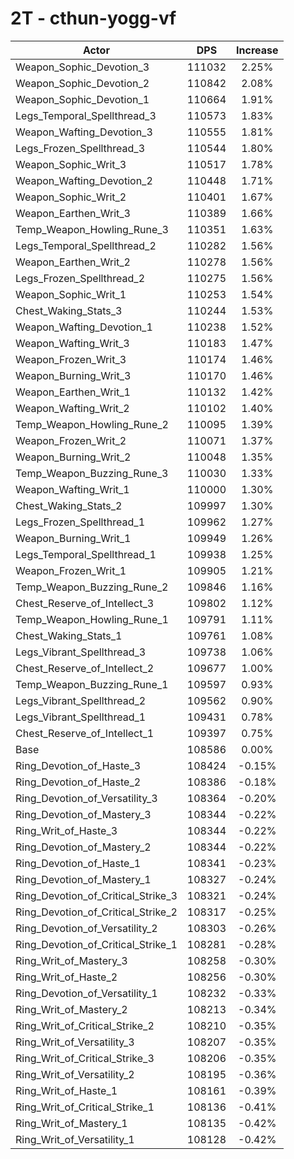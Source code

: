# 2T - cthun-yogg-vf
| Actor | DPS | Increase |
|---|:---:|:---:|
|Weapon_Sophic_Devotion_3|111032|2.25%|
|Weapon_Sophic_Devotion_2|110842|2.08%|
|Weapon_Sophic_Devotion_1|110664|1.91%|
|Legs_Temporal_Spellthread_3|110573|1.83%|
|Weapon_Wafting_Devotion_3|110555|1.81%|
|Legs_Frozen_Spellthread_3|110544|1.80%|
|Weapon_Sophic_Writ_3|110517|1.78%|
|Weapon_Wafting_Devotion_2|110448|1.71%|
|Weapon_Sophic_Writ_2|110401|1.67%|
|Weapon_Earthen_Writ_3|110389|1.66%|
|Temp_Weapon_Howling_Rune_3|110351|1.63%|
|Legs_Temporal_Spellthread_2|110282|1.56%|
|Weapon_Earthen_Writ_2|110278|1.56%|
|Legs_Frozen_Spellthread_2|110275|1.56%|
|Weapon_Sophic_Writ_1|110253|1.54%|
|Chest_Waking_Stats_3|110244|1.53%|
|Weapon_Wafting_Devotion_1|110238|1.52%|
|Weapon_Wafting_Writ_3|110183|1.47%|
|Weapon_Frozen_Writ_3|110174|1.46%|
|Weapon_Burning_Writ_3|110170|1.46%|
|Weapon_Earthen_Writ_1|110132|1.42%|
|Weapon_Wafting_Writ_2|110102|1.40%|
|Temp_Weapon_Howling_Rune_2|110095|1.39%|
|Weapon_Frozen_Writ_2|110071|1.37%|
|Weapon_Burning_Writ_2|110048|1.35%|
|Temp_Weapon_Buzzing_Rune_3|110030|1.33%|
|Weapon_Wafting_Writ_1|110000|1.30%|
|Chest_Waking_Stats_2|109997|1.30%|
|Legs_Frozen_Spellthread_1|109962|1.27%|
|Weapon_Burning_Writ_1|109949|1.26%|
|Legs_Temporal_Spellthread_1|109938|1.25%|
|Weapon_Frozen_Writ_1|109905|1.21%|
|Temp_Weapon_Buzzing_Rune_2|109846|1.16%|
|Chest_Reserve_of_Intellect_3|109802|1.12%|
|Temp_Weapon_Howling_Rune_1|109791|1.11%|
|Chest_Waking_Stats_1|109761|1.08%|
|Legs_Vibrant_Spellthread_3|109738|1.06%|
|Chest_Reserve_of_Intellect_2|109677|1.00%|
|Temp_Weapon_Buzzing_Rune_1|109597|0.93%|
|Legs_Vibrant_Spellthread_2|109562|0.90%|
|Legs_Vibrant_Spellthread_1|109431|0.78%|
|Chest_Reserve_of_Intellect_1|109397|0.75%|
|Base|108586|0.00%|
|Ring_Devotion_of_Haste_3|108424|-0.15%|
|Ring_Devotion_of_Haste_2|108386|-0.18%|
|Ring_Devotion_of_Versatility_3|108364|-0.20%|
|Ring_Devotion_of_Mastery_3|108344|-0.22%|
|Ring_Writ_of_Haste_3|108344|-0.22%|
|Ring_Devotion_of_Mastery_2|108344|-0.22%|
|Ring_Devotion_of_Haste_1|108341|-0.23%|
|Ring_Devotion_of_Mastery_1|108327|-0.24%|
|Ring_Devotion_of_Critical_Strike_3|108321|-0.24%|
|Ring_Devotion_of_Critical_Strike_2|108317|-0.25%|
|Ring_Devotion_of_Versatility_2|108303|-0.26%|
|Ring_Devotion_of_Critical_Strike_1|108281|-0.28%|
|Ring_Writ_of_Mastery_3|108258|-0.30%|
|Ring_Writ_of_Haste_2|108256|-0.30%|
|Ring_Devotion_of_Versatility_1|108232|-0.33%|
|Ring_Writ_of_Mastery_2|108213|-0.34%|
|Ring_Writ_of_Critical_Strike_2|108210|-0.35%|
|Ring_Writ_of_Versatility_3|108207|-0.35%|
|Ring_Writ_of_Critical_Strike_3|108206|-0.35%|
|Ring_Writ_of_Versatility_2|108195|-0.36%|
|Ring_Writ_of_Haste_1|108161|-0.39%|
|Ring_Writ_of_Critical_Strike_1|108136|-0.41%|
|Ring_Writ_of_Mastery_1|108135|-0.42%|
|Ring_Writ_of_Versatility_1|108128|-0.42%|
